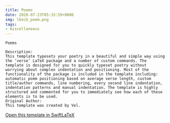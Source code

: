 ```yaml
---
title: Poems
date: 2020-07-23T05:33:59+0000
img: lbecb_poem.png
tags:
- miscellaneous
---
```

```
Poems

Description:
This template typesets your poetry in a beautiful and simple way using the ‘verse’ LaTeX package and a number of custom commands. The template is designed for you to quickly typeset poetry without worrying about complex indentation and positioning. Most of the functionality of the package is included in the template including: automatic poem positioning based on average verse length, custom title/author commands, line numbering, every second line indentation, indentation patterns and manual indentation. The template is highly structured and commented for you to immediately see how each of these elements is to be used.
Original Author:
This template was created by Vel.
```
[Open this template in SwiftLaTeX](https://www.swiftlatex.com/project.html?import=https://swiftlatex.github.io/LaTeXBoilerPlate/zips/fenea_poems.zip)
